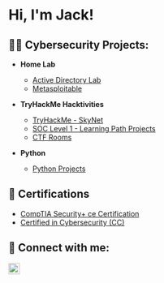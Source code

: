 <h1>Hi, I'm Jack! </h1>

<h2>👨‍💻 Cybersecurity Projects:</h2>

- <b>Home Lab</b>
  - [Active Directory Lab](https://github.com/jackbarbaria/LABURL)
  - [Metasploitable](https://github.com/jackbarbaria/LABURL)

- <b>TryHackMe Hacktivities</b>
  - [TryHackMe - SkyNet](https://github.com/jackbarbaria/THMskynet)
  - [SOC Level 1  - Learning Path Projects](https://github.com/jackbarbaria/LABURL)
  - [CTF Rooms](https://github.com/jackbarbaria/LABURL)

- <b>Python</b>
  - [Python Projects](https://github.com/jackbarbaria/LABURL)

<h2>📜 Certifications</h2>

- [CompTIA Security+ ce Certification](https://www.credly.com/badges/1afe34fb-e64d-464b-a2c6-cbf701344cde)
- [Certified in Cybersecurity (CC)](https://www.credly.com/badges/b647bb9b-8751-42d0-8641-ad1cd7a2ffcf)

<h2> 🤳 Connect with me:</h2>

[<img align="left" alt="JackBarbaria | LinkedIn" width="22px" src="https://cdn.jsdelivr.net/npm/simple-icons@v3/icons/linkedin.svg" />][linkedin]

[linkedin]: https://www.linkedin.com/in/jack-barbaria-1330207/

<!--

Here are some ideas to get you started:

- 🔭 I’m currently working on ...
- 🌱 I’m currently learning ...
- 👯 I’m looking to collaborate on ...
- 🤔 I’m looking for help with ...
- 💬 Ask me about ...
- 📫 How to reach me: ...
- 😄 Pronouns: ...
- ⚡ Fun fact: ...
-->
